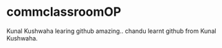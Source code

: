 # commclassroomOP

Kunal Kushwaha learing github amazing..
chandu learnt github from Kunal Kushwaha.
